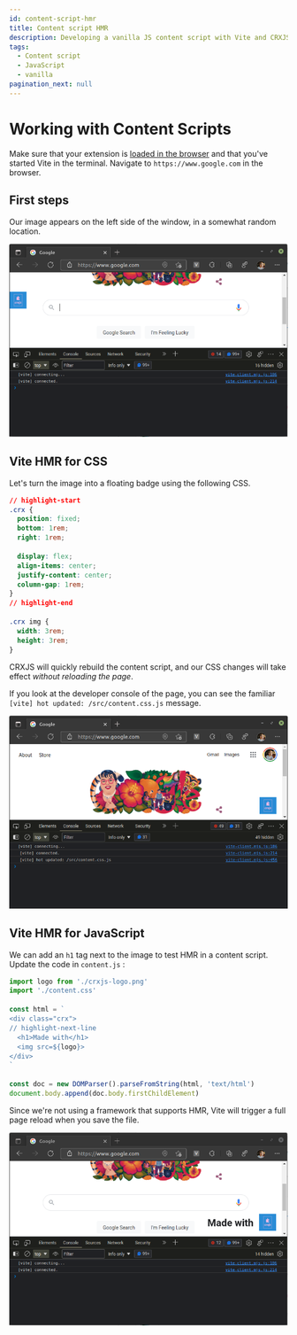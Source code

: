 ```yaml
---
id: content-script-hmr
title: Content script HMR
description: Developing a vanilla JS content script with Vite and CRXJS
tags:
  - Content script
  - JavaScript
  - vanilla
pagination_next: null
---
```


# Working with Content Scripts

Make sure that your extension is [loaded in the browser](dev-basics) and that
you've started Vite in the terminal. Navigate to `https://www.google.com` in the
browser.

## First steps

Our image appears on the left side of the window, in a somewhat random location.

![CRXJS logo at bottom left of Google homepage](./assets/crxjs-vanilla-content-1.png)

## Vite HMR for CSS

Let's turn the image into a floating badge using the following CSS.

```css title=src/content.js
// highlight-start
.crx {
  position: fixed;
  bottom: 1rem;
  right: 1rem;

  display: flex;
  align-items: center;
  justify-content: center;
  column-gap: 1rem;
}
// highlight-end

.crx img {
  width: 3rem;
  height: 3rem;
}
```

CRXJS will quickly rebuild the content script, and our CSS changes will take
effect _without reloading the page_.

If you look at the developer console of the page, you can see the familiar
`[vite] hot updated: /src/content.css.js` message.

![CRXJS logo in bottom right of Google homepage](./assets/crxjs-vanilla-content-2.png)

## Vite HMR for JavaScript

We can add an `h1` tag next to the image to test HMR in a content script. Update
the code in `content.js` :

```javascript title=src/content.js
import logo from './crxjs-logo.png'
import './content.css'

const html = `
<div class="crx">
// highlight-next-line
  <h1>Made with</h1>
  <img src=${logo}>
</div>
`

const doc = new DOMParser().parseFromString(html, 'text/html')
document.body.append(doc.body.firstChildElement)
```

Since we're not using a framework that supports HMR, Vite will trigger a full
page reload when you save the file.

!["Made with CRXJS" in lower right of Google homepage](assets/crxjs-vanilla-content-3.png)
